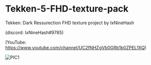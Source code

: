# Tekken-5-FHD-texture-pack
Tekken: Dark Ressurection FHD texture project by IxNineHash

(discord: IxNineHash#9785)

(YouTube: https://www.youtube.com/channel/UC2fNHZgVb0GRb1b0ZPEL1XQ)

![PIC1](https://user-images.githubusercontent.com/84001806/144740702-00e3b5e9-0d50-4d83-9eb1-a396919b826e.PNG)
